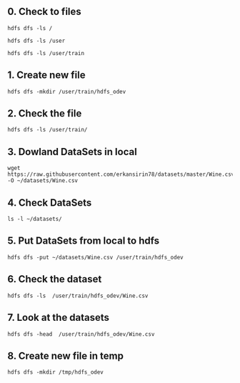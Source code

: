 ## 0. Check to files
```
hdfs dfs -ls /
```
```
hdfs dfs -ls /user
```
```
hdfs dfs -ls /user/train
```

## 1. Create new file

```
hdfs dfs -mkdir /user/train/hdfs_odev
```

## 2. Check the file
```
hdfs dfs -ls /user/train/
```

## 3. Dowland DataSets in local
```
wget https://raw.githubusercontent.com/erkansirin78/datasets/master/Wine.csv -O ~/datasets/Wine.csv
```

## 4. Check DataSets
```
ls -l ~/datasets/
```

## 5. Put DataSets from local to hdfs

```
hdfs dfs -put ~/datasets/Wine.csv /user/train/hdfs_odev
```

## 6. Check the dataset

```
hdfs dfs -ls  /user/train/hdfs_odev/Wine.csv
```

## 7. Look at the datasets

```
hdfs dfs -head  /user/train/hdfs_odev/Wine.csv
```

## 8. Create new file in temp
```
hdfs dfs -mkdir /tmp/hdfs_odev
```












